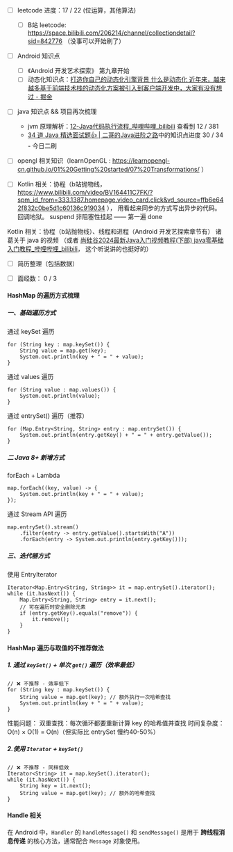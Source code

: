 - [ ] leetcode 进度：17 / 22 (位运算，其他算法)
	- [ ] B站 leetcode:  https://space.bilibili.com/206214/channel/collectiondetail?sid=842776 （没事可以开始刷了）
- [ ]  Android 知识点
	- [ ]  《Android 开发艺术探索》 第九章开始
	- [ ] 动态化知识点：[打造你自己的动态化引擎背景 什么是动态化 近年来，越来越多基于前端技术栈的动态化方案被引入到客户端开发中，大家有没有想过 - 掘金](https://juejin.cn/post/7046299455397560350)
- [ ] java 知识点 && 项目再次梳理
	- jvm 原理解析：[12-Java代码执行流程_哔哩哔哩_bilibili](https://www.bilibili.com/video/BV1PJ411n7xZ?vd_source=ffb6e642f832c0be5d1c60136c919034&spm_id_from=333.788.player.switch&p=12)  查看到 12 / 381
	- [34 道 Java 精选面试题👍 | 二哥的Java进阶之路](https://javabetter.cn/interview/java-34.html#_7-arraylist-%E5%92%8C-linkedlist-%E7%9A%84%E5%8C%BA%E5%88%AB)中的知识点进度 30 / 34 - 今日二刷
- [ ]  opengl 相关知识（learnOpenGL : https://learnopengl-cn.github.io/01%20Getting%20started/07%20Transformations/ ）
- [ ] Kotlin 相关：协程（b站抛物线，https://www.bilibili.com/video/BV164411C7FK/?spm_id_from=333.1387.homepage.video_card.click&vd_source=ffb6e642f832c0be5d1c60136c919034 ）， 用看起来同步的方式写出异步的代码。 回调地狱。 suspend 非阻塞性挂起 —— 第一遍 done


Kotlin 相关：协程（b站抛物线）、线程和进程（Android 开发艺探索章节有）
诸葛关于 java 的视频 （或者 [尚硅谷2024最新Java入门视频教程(下部) java零基础入门教程_哔哩哔哩_bilibili](https://www.bilibili.com/video/BV1JZ421a7PX/?spm_id_from=333.1387.search.video_card.click&vd_source=ffb6e642f832c0be5d1c60136c919034)， 这个听说讲的也挺好的）

- [ ] 简历整理（包括数据）
- [ ] 面经数： 0 / 3



#### HashMap 的遍历方式梳理
##### 一、基础遍历方式
通过 keySet 遍历
```
for (String key : map.keySet()) {
    String value = map.get(key);
    System.out.println(key + " = " + value);
}
```
通过 values 遍历
```
for (String value : map.values()) {
    System.out.println(value);
}
```
通过 entrySet() 遍历（推荐）
```
for (Map.Entry<String, String> entry : map.entrySet()) {
    System.out.println(entry.getKey() + " = " + entry.getValue());
}
```
##### 二 Java 8+ 新增方式
forEach + Lambda
```
map.forEach((key, value) -> {
    System.out.println(key + " = " + value);
});
```
通过 Stream API 遍历
```
map.entrySet().stream()
    .filter(entry -> entry.getValue().startsWith("A"))
    .forEach(entry -> System.out.println(entry.getKey()));
```
##### 三、迭代器方式
使用 EntryIterator
```
Iterator<Map.Entry<String, String>> it = map.entrySet().iterator();
while (it.hasNext()) {
    Map.Entry<String, String> entry = it.next();
    // 可在遍历时安全删除元素
    if (entry.getKey().equals("remove")) {
        it.remove();
    }
}
```

#### HashMap 遍历与取值的不推荐做法
##### 1. 通过 `keySet()` + 单次 `get()` 遍历（效率最低）
```
// ❌ 不推荐 - 效率低下
for (String key : map.keySet()) {
    String value = map.get(key); // 额外执行一次哈希查找
    System.out.println(key + " = " + value);
}
```
性能问题：
双重查找：每次循环都要重新计算 key 的哈希值并查找
时间复杂度：O(n) × O(1) = O(n)（但实际比 entrySet 慢约40-50%）
##### 2.使用 `Iterator` + `keySet()`
```
// ❌ 不推荐 - 同样低效
Iterator<String> it = map.keySet().iterator();
while (it.hasNext()) {
    String key = it.next();
    String value = map.get(key); // 额外的哈希查找
}
```


#### Handle 相关
在 Android 中，`Handler` 的 `handleMessage()` 和 `sendMessage()` 是用于 **跨线程消息传递** 的核心方法，通常配合 `Message` 对象使用。